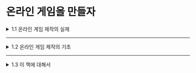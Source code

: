 # 온라인 게임을 만들자

<details>
<summary>1.1 온라인 게임 제작의 실제</summary>
<div markdown="1">       

#### 온라인 게임은 쉽게 만들 수 있다
* 기본 처리는 정보를 보내고, 받고 반영하는 것
* 통신 기술 설명서에는 상대방 캐릭터를 움직이는 방법이나 아이템 획득 시간의 동기 방식은 설명하지 않음
* 통신의 기초 기술과 온라인 게임을 만드는 기술 사이에는 큰 차이가 있음
  * 이 차이를 메우는 것이 온라인 특유의 노하우와 테크닉!

#### 비극은 현장에서 일어난다
> 오프라인 게임을 완성한 다음 통신 기능만 추가하면 온라인 게임이 될 거야.
* But, 통신은 범용적인 시스템을 하나 만들어 두고 여러 게임에서 재활용할 수 있는 구조가 아님

#### 오프라인 모드와 온라인 모드는 다르다
* 통신(네트워크)란? 단순히 **데이터를 주고받는 처리**
* 예시(키 입력 동기 구조)
  * 키 입력 정보를 서로 주고 받는 ‘키 입력 동기’ 구조는 적은 인원 사이의 통신에 적합함
  * 실시간 액션 MO(Multiplayer Online, 많은 인원이 플레이하는 온라인 게임)에 적용한다면?
    * 모든 사람의 키 입력이 끝날 때까지 자신의 캐릭터를 조종할 수 없음
    * 모든 단말이 반드시 같은 프레임을 처리하는 것이 아니기 때문임
    * 통신 환경 및 상황에 따라 한 대라도 처리가 지연되면 모든 단말에서 처리가 지연됨
    * 즉, 키 입력 동기 구조는 실시간 액션 MO 게임에는 적합하지 않은 통신 방식이라는 점!
* 즉 게임마다 통신하는 데이터도 다르고 통신하는 타이밍도 다름
* 통신 모듈은 옵션처럼 나중에 기능을 추가할 수 있는 것이 아닌, 게임 자체에 깊이 관여하는 모듈임

#### 데이터는 곧바로 전달되지 않는다
* `통신 지연` or `지연` : 데이터를 전송해서 상대에게 전달되기까지 걸리는 시간
* 대부분의 게임은 **60FPS(Frame Per Second, 1초간 프레임 수)** 로 동작함
  * 1프레임 당 처리 시간 : 1.000(ms)/60(프레임) = 16.6666….(ms/프레임)
* 통신 데이터를 송수신하는 환경에서는 통신 처리와 게임의 프레임 처리를 동기화하지 않음
  * So, 통신 지연이 16.6666ms 이하로 상대에게 전달되어도 같은 프레임에서 처리된다고 단정할 수 없음
* 통신으로 정보를 주고받을 때는 반드시 지연이 발생함
  * **반드시 정보를 송신한 쪽과 수신한 쪽의 같은 프레임에서 처리되지 않는다**는 사실을 전데로 각각의 단말에서 처리해야 함

#### 오프라인 게임과 온라인 게임의 게임 디자인 차이
* 오프라인 격투 게임
  * 1프레임 단위의 혹독한 타이밍으로 플레이하는 게임 디자인을 채용함
* 온라인 격투 게임
  * 대부분 키 입력을 동기화하여 단말 두 대가 같은 상태에서 처리하는 방식으로 통신함
  * So, 키 입력 동기 방식에서는 양쪽 데이터가 모두 갖춰지지 않으면 처리할 수 없음
    * 이를 막고자 **입력을 지연**시키고 **데이터가 갖추어지기를 기다렸다가 반영하는 기법**을 도입
    * But, 키 입력이 게임에 반영되는 시점이 늦어진다는 문제가 발생함
    * 통신 지연이 길어지면 키 입력이 반영되는 것도 그만큼 늦어짐
* So, 게임 디자인이 달라지므로 오프라인 모드와 온라인 모드는 별개의 게임임

#### 비극에서 벗어나려면
* 온라인 게임을 만들 때는 통신 지연과 같이 소프트웨어 기술만으로 해결할 수 없는 문제가 있다는 사실을 염두에 두고 게임을 디자인(기획)해야 함
* 통신 지연이 없는 오프라인 버전과 통신 지연이 있는 온라인 버전 모두에 통용되는 게임 디자인을 제작 초기부터 생각해야 함
</div>
</details>

___

<details>
<summary>1.2 온라인 게임 제작의 기초</summary>
<div markdown="1">       

#### 온라인 게임의 통신 방식
* **동기 방식**
  * 통신할 단말 사이에서 데이터를 주고받아 **각 단말의 처리 결과가 완전히 일치**하는 통신 방식
  * 필요한 정보를 서로 송수신하여 각 단말의 상태가 똑같음(지연되더라도 똑같아야 함!)
  * 상태를 완전히 일치시키는 동기 방식의 종류
    * **턴 동기**는 턴마다 상태가 일치하는 동기 방식임
    * **키 입력 동기**는 컨트롤러의 입력 정보를 서로 전송하여, 같은 프레임의 데이터를 처리함으로써 단말을 같은 상태로 동작시킬 수 있는 동기 방식임
* **비동기 방식**
  * 꼭 필요한 최소 정보만으로 각 단말의 상태를 일치시키는 방식
  * 동기 방식과 달리 **단말 간의 처리가 완전히 일치하지는 않음**
  * 예시(MMO에서 키 입력 동기를 사용한 경우)
    * 모든 플레이어의 정보를 수신한 다음에 동기화하면 데이터가 모일 때까지 긴 시간을 기다려야 함
    * 기다리는 동안에 게임이 멈춰 있는 상태이므로 적절한 게임 플레이가 불가능함
    * 이런 경우 비동기 방식을 사용하면 멈추는 일 없이 게임을 진행할 수 있음
  * 단, **자신의 단말과 상대방 단말의 일관성을 잃어버린다는 문제점**이 있음
    * 통신 상대방과 일관성을 유지할 방법을 마련해야 함!

#### 온라인 게임의 게임 디자인
* 온라인 게임의 게임 디자인을 생각할 때 고려해야 할 통신의 제약
  * **통신 지연**
    * 서로의 데이터가 전달되기까지 각각의 단말에서 어떻게 게임을 진행하면 좋을지 생각함
    * 게임 중에 항상 발생하므로 온라인 게임을 만들 때 플레이어가 통신 지연을 느낄 수 없는 게임 디자인(기획)이 필요함
  * **데이터 소실**
    * 데이터 소실 시 데이터를 어떻게 재송신할지, 재송신될 때까지 게임은 어떻게 처리할지 등을 고려하면서 사양을 결정해야 함
  * **회선 끊김**
    * 남은 플레이어로 게임을 계속할지 끊어진 플레이어의 게임 결과를 어떻게 다룰지 등을 생각할 필요가 있음

#### 데이터의 흐름을 경과 시간으로 생각하자(책 그림 보고 이해하기)

#### 일대인 대전은 네 명이 싸운다?(책 그림 보고 이해하기)

#### 오류도 사양의 하나
* 온라인 게임에서는 데이터가 예정대로 전달되지 않거나 회선이 끊기는 오류가 발생하기도 함
  * But, 사양에 따라서는 이 상태에서도 정상적으로 게임을 계속할 수 있어야 함
  * 즉, 통신 프로그램은 오류 발생이 당연하다는 것을 전제로 만들어져야 함
* 통신 프로그램에서는 예상할 수 있는 오류는 정상 동작보다 먼저 처리해야 함
</div>
</details>

___

<details>
<summary>1.3 이 책에 대해서</summary>
<div markdown="1">       

#### 용어 설명
* **단말(터미널)** : 컴퓨터, 휴대전화 등 게임을 플레이하는 기기
* **플레이어** : 단말로 게임을 플레이하는 사람
* **캐릭터** : 플레이어가 게임 세계에서 조종하는 주인공
* **로컬 단말** : 자신이 플레이하는(조종하는) 단말
* **리모트 단말** : 통신 상대의 단말
* **로컬 캐릭터** : 로컬 단말에서 조종하는 자신의 캐릭터
* **리모트 캐릭터** : 리모트 단말에서 통신 상대방이 조종하는 로컬 단말의 캐릭터
* **게임 서버** : 게임 플레이 중에 단말과 접속해 게임 데이터를 일원적으로 관리하거나 호스트-게스트의 데이터를 중계하는 서버
* **게임 클라이언트** : 게임 서버와 통신해서 게임을 플레이하는 단말
* **호스트** : 게임을 진행하고 데이터를 관리하는 단말
* **게스트** : 게임 진행 정보를 호스트에서 받아서 게임을 진행하는 단말
* **게임 애플리케이션** : 게임을 움직이는 프로그램 전체
* **게임 처리** : 통신, 그래픽 등의 시스템 처리를 제외한 게임을 플레이하기 위한 처리를 가리킴
</div>
</details>
